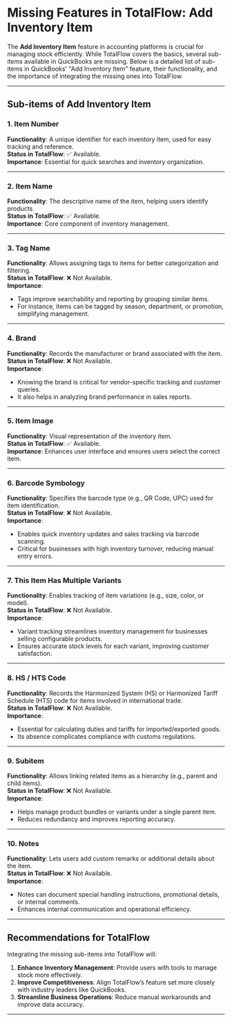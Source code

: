 # Missing Features in TotalFlow: Add Inventory Item

The **Add Inventory Item** feature in accounting platforms is crucial for managing stock efficiently. While TotalFlow covers the basics, several sub-items available in QuickBooks are missing. Below is a detailed list of sub-items in QuickBooks' "Add Inventory Item" feature, their functionality, and the importance of integrating the missing ones into TotalFlow.

---

## **Sub-items of Add Inventory Item**

### **1. Item Number**  
**Functionality**: A unique identifier for each inventory item, used for easy tracking and reference.  
**Status in TotalFlow**: ✅ Available.  
**Importance**: Essential for quick searches and inventory organization.

---

### **2. Item Name**  
**Functionality**: The descriptive name of the item, helping users identify products.  
**Status in TotalFlow**: ✅ Available.  
**Importance**: Core component of inventory management.

---

### **3. Tag Name**  
**Functionality**: Allows assigning tags to items for better categorization and filtering.  
**Status in TotalFlow**: ❌ Not Available.  
**Importance**:  
- Tags improve searchability and reporting by grouping similar items.  
- For instance, items can be tagged by season, department, or promotion, simplifying management.

---

### **4. Brand**  
**Functionality**: Records the manufacturer or brand associated with the item.  
**Status in TotalFlow**: ❌ Not Available.  
**Importance**:  
- Knowing the brand is critical for vendor-specific tracking and customer queries.  
- It also helps in analyzing brand performance in sales reports.

---

### **5. Item Image**  
**Functionality**: Visual representation of the inventory item.  
**Status in TotalFlow**: ✅ Available.  
**Importance**: Enhances user interface and ensures users select the correct item.

---

### **6. Barcode Symbology**  
**Functionality**: Specifies the barcode type (e.g., QR Code, UPC) used for item identification.  
**Status in TotalFlow**: ❌ Not Available.  
**Importance**:  
- Enables quick inventory updates and sales tracking via barcode scanning.  
- Critical for businesses with high inventory turnover, reducing manual entry errors.

---

### **7. This Item Has Multiple Variants**  
**Functionality**: Enables tracking of item variations (e.g., size, color, or model).  
**Status in TotalFlow**: ❌ Not Available.  
**Importance**:  
- Variant tracking streamlines inventory management for businesses selling configurable products.  
- Ensures accurate stock levels for each variant, improving customer satisfaction.

---

### **8. HS / HTS Code**  
**Functionality**: Records the Harmonized System (HS) or Harmonized Tariff Schedule (HTS) code for items involved in international trade.  
**Status in TotalFlow**: ❌ Not Available.  
**Importance**:  
- Essential for calculating duties and tariffs for imported/exported goods.  
- Its absence complicates compliance with customs regulations.

---

### **9. Subitem**  
**Functionality**: Allows linking related items as a hierarchy (e.g., parent and child items).  
**Status in TotalFlow**: ❌ Not Available.  
**Importance**:  
- Helps manage product bundles or variants under a single parent item.  
- Reduces redundancy and improves reporting accuracy.

---

### **10. Notes**  
**Functionality**: Lets users add custom remarks or additional details about the item.  
**Status in TotalFlow**: ❌ Not Available.  
**Importance**:  
- Notes can document special handling instructions, promotional details, or internal comments.  
- Enhances internal communication and operational efficiency.

---

## **Recommendations for TotalFlow**
Integrating the missing sub-items into TotalFlow will:
1. **Enhance Inventory Management**: Provide users with tools to manage stock more effectively.  
2. **Improve Competitiveness**: Align TotalFlow’s feature set more closely with industry leaders like QuickBooks.  
3. **Streamline Business Operations**: Reduce manual workarounds and improve data accuracy.

---
